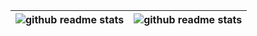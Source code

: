 |![[github readme stats](https://github.com/anuraghazra/github-readme-stats)](https://github-readme-stats.vercel.app/api?username=Sakura1943&show_icons=true&theme=github_dark_dimmed)|![[github readme stats](https://github.com/anuraghazra/github-readme-stats)](https://github-readme-stats.vercel.app/api/top-langs/?username=Sakura1943&layout=compact&theme=github_dark_dimmed)|
| --- | --- |